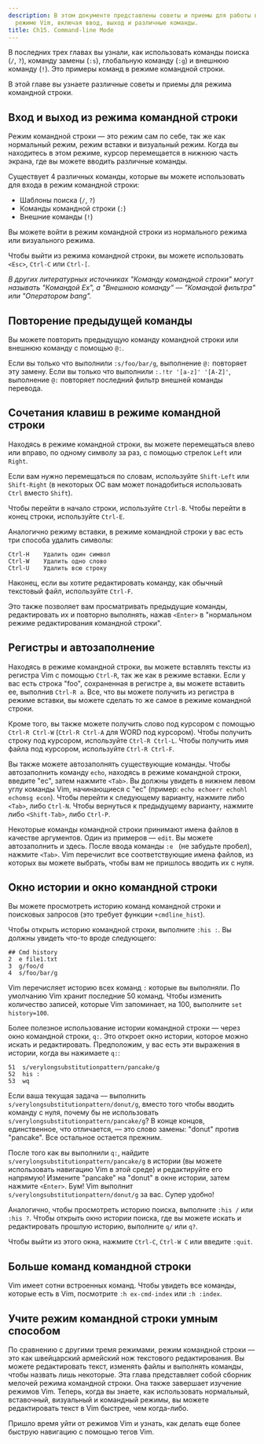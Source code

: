 ```yaml
---
description: В этом документе представлены советы и приемы для работы в командном
  режиме Vim, включая ввод, выход и различные команды.
title: Ch15. Command-line Mode
---
```


В последних трех главах вы узнали, как использовать команды поиска (`/`, `?`), команду замены (`:s`), глобальную команду (`:g`) и внешнюю команду (`!`). Это примеры команд в режиме командной строки.

В этой главе вы узнаете различные советы и приемы для режима командной строки.

## Вход и выход из режима командной строки

Режим командной строки — это режим сам по себе, так же как нормальный режим, режим вставки и визуальный режим. Когда вы находитесь в этом режиме, курсор перемещается в нижнюю часть экрана, где вы можете вводить различные команды.

Существует 4 различных команды, которые вы можете использовать для входа в режим командной строки:
- Шаблоны поиска (`/`, `?`)
- Команды командной строки (`:`)
- Внешние команды (`!`)

Вы можете войти в режим командной строки из нормального режима или визуального режима.

Чтобы выйти из режима командной строки, вы можете использовать `<Esc>`, `Ctrl-C` или `Ctrl-[`.

*В других литературных источниках "Команду командной строки" могут называть "Командой Ex", а "Внешнюю команду" — "Командой фильтра" или "Оператором bang".*

## Повторение предыдущей команды

Вы можете повторить предыдущую команду командной строки или внешнюю команду с помощью `@:`.

Если вы только что выполнили `:s/foo/bar/g`, выполнение `@:` повторяет эту замену. Если вы только что выполнили `:.!tr '[a-z]' '[A-Z]'`, выполнение `@:` повторяет последний фильтр внешней команды перевода.

## Сочетания клавиш в режиме командной строки

Находясь в режиме командной строки, вы можете перемещаться влево или вправо, по одному символу за раз, с помощью стрелок `Left` или `Right`.

Если вам нужно перемещаться по словам, используйте `Shift-Left` или `Shift-Right` (в некоторых ОС вам может понадобиться использовать `Ctrl` вместо `Shift`).

Чтобы перейти в начало строки, используйте `Ctrl-B`. Чтобы перейти в конец строки, используйте `Ctrl-E`.

Аналогично режиму вставки, в режиме командной строки у вас есть три способа удалить символы:

```shell
Ctrl-H    Удалить один символ
Ctrl-W    Удалить одно слово
Ctrl-U    Удалить всю строку
```
Наконец, если вы хотите редактировать команду, как обычный текстовый файл, используйте `Ctrl-F`.

Это также позволяет вам просматривать предыдущие команды, редактировать их и повторно выполнять, нажав `<Enter>` в "нормальном режиме редактирования командной строки".

## Регистры и автозаполнение

Находясь в режиме командной строки, вы можете вставлять тексты из регистра Vim с помощью `Ctrl-R`, так же как в режиме вставки. Если у вас есть строка "foo", сохраненная в регистре a, вы можете вставить ее, выполнив `Ctrl-R a`. Все, что вы можете получить из регистра в режиме вставки, вы можете сделать то же самое в режиме командной строки.

Кроме того, вы также можете получить слово под курсором с помощью `Ctrl-R Ctrl-W` (`Ctrl-R Ctrl-A` для WORD под курсором). Чтобы получить строку под курсором, используйте `Ctrl-R Ctrl-L`. Чтобы получить имя файла под курсором, используйте `Ctrl-R Ctrl-F`.

Вы также можете автозаполнять существующие команды. Чтобы автозаполнить команду `echo`, находясь в режиме командной строки, введите "ec", затем нажмите `<Tab>`. Вы должны увидеть в нижнем левом углу команды Vim, начинающиеся с "ec" (пример: `echo echoerr echohl echomsg econ`). Чтобы перейти к следующему варианту, нажмите либо `<Tab>`, либо `Ctrl-N`. Чтобы вернуться к предыдущему варианту, нажмите либо `<Shift-Tab>`, либо `Ctrl-P`.

Некоторые команды командной строки принимают имена файлов в качестве аргументов. Один из примеров — `edit`. Вы можете автозаполнить и здесь. После ввода команды `:e ` (не забудьте пробел), нажмите `<Tab>`. Vim перечислит все соответствующие имена файлов, из которых вы можете выбрать, чтобы вам не пришлось вводить их с нуля.

## Окно истории и окно командной строки

Вы можете просмотреть историю команд командной строки и поисковых запросов (это требует функции `+cmdline_hist`).

Чтобы открыть историю командной строки, выполните `:his :`. Вы должны увидеть что-то вроде следующего:

```shell
## Cmd history
2  e file1.txt
3  g/foo/d
4  s/foo/bar/g
```

Vim перечисляет историю всех команд `:` которые вы выполняли. По умолчанию Vim хранит последние 50 команд. Чтобы изменить количество записей, которые Vim запоминает, на 100, выполните `set history=100`.

Более полезное использование истории командной строки — через окно командной строки, `q:`. Это откроет окно истории, которое можно искать и редактировать. Предположим, у вас есть эти выражения в истории, когда вы нажимаете `q:`:

```shell
51  s/verylongsubstitutionpattern/pancake/g
52  his :
53  wq
```

Если ваша текущая задача — выполнить `s/verylongsubstitutionpattern/donut/g`, вместо того чтобы вводить команду с нуля, почему бы не использовать `s/verylongsubstitutionpattern/pancake/g`? В конце концов, единственное, что отличается, — это слово замены: "donut" против "pancake". Все остальное остается прежним.

После того как вы выполнили `q:`, найдите `s/verylongsubstitutionpattern/pancake/g` в истории (вы можете использовать навигацию Vim в этой среде) и редактируйте его напрямую! Измените "pancake" на "donut" в окне истории, затем нажмите `<Enter>`. Бум! Vim выполнит `s/verylongsubstitutionpattern/donut/g` за вас. Супер удобно!

Аналогично, чтобы просмотреть историю поиска, выполните `:his /` или `:his ?`. Чтобы открыть окно истории поиска, где вы можете искать и редактировать прошлую историю, выполните `q/` или `q?`.

Чтобы выйти из этого окна, нажмите `Ctrl-C`, `Ctrl-W C` или введите `:quit`.

## Больше команд командной строки

Vim имеет сотни встроенных команд. Чтобы увидеть все команды, которые есть в Vim, посмотрите `:h ex-cmd-index` или `:h :index`.

## Учите режим командной строки умным способом

По сравнению с другими тремя режимами, режим командной строки — это как швейцарский армейский нож текстового редактирования. Вы можете редактировать текст, изменять файлы и выполнять команды, чтобы назвать лишь некоторые. Эта глава представляет собой сборник мелочей режима командной строки. Она также завершает изучение режимов Vim. Теперь, когда вы знаете, как использовать нормальный, вставочный, визуальный и командный режимы, вы можете редактировать текст в Vim быстрее, чем когда-либо.

Пришло время уйти от режимов Vim и узнать, как делать еще более быструю навигацию с помощью тегов Vim.